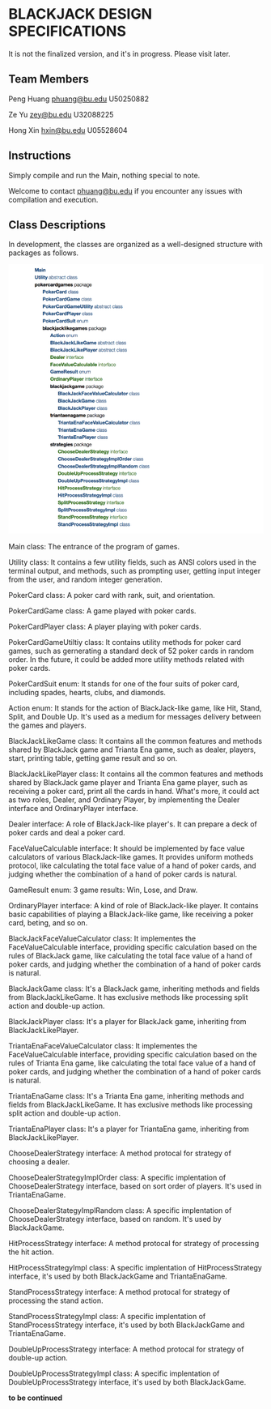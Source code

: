 # BLACKJACK DESIGN SPECIFICATIONS

It is not the finalized version, and it's in progress. Please visit later. 

## Team Members

Peng Huang phuang@bu.edu U50250882

Ze Yu zey@bu.edu U32088225

Hong Xin hxin@bu.edu U05528604



## Instructions

Simply compile and run the Main, nothing special to note. 

Welcome to contact [phuang@bu.edu](mailto:phuang@bu.edu) if you encounter any issues with compilation and execution.



## Class Descriptions

In development, the classes are organized as a well-designed structure with packages as follows. 

![structure](structure-1.png)



Main class: The entrance of the program of games. 

Utility class: It contains a few utility fields, such as ANSI colors used in the terminal output, and methods, such as prompting user, getting input integer from the user, and random integer generation.

PokerCard class: A poker card with rank, suit, and orientation. 

PokerCardGame class: A game played with poker cards. 

PokerCardPlayer class: A player playing with poker cards. 

PokerCardGameUtiltiy class: It contains utility methods for poker card games, such as gernerating a standard deck of 52 poker cards in random order. In the future, it could be added more utility methods related with poker cards. 

PokerCardSuit enum: It stands for one of the four suits of poker card, including spades, hearts, clubs, and diamonds.

Action enum: It stands for the action of BlackJack-like game, like Hit, Stand, Split, and Double Up. It's used as a medium for messages delivery between the games and players. 

BlackJackLikeGame class: It contains all the common features and methods shared by BlackJack game and Trianta Ena game, such as dealer, players, start, printing table, getting game result and so on. 

BlackJackLikePlayer class: It contains all the common features and methods shared by BlackJack game player and Trianta Ena game player, such as receiving a poker card, print all the cards in hand. What's more, it could act as two roles, Dealer, and Ordinary Player, by implementing the Dealer interface and OrdinaryPlayer interface. 

Dealer interface: A role of BlackJack-like player's. It can prepare a deck of poker cards and deal a poker card.

FaceValueCalculable interface: It should be implemented by face value calculators of various BlackJack-like games. It provides uniform motheds protocol, like calculating the total face value of a hand of poker cards, and judging whether the combination of a hand of poker cards is natural. 


GameResult enum: 3 game results: Win, Lose, and Draw. 

OrdinaryPlayer interface: A kind of role of BlackJack-like player. It contains basic capabilities of playing a BlackJack-like game, like receiving a poker card, beting, and so on. 

BlackJackFaceValueCalculator class: It implementes the FaceValueCalculable interface, providing specific calculation based on the rules of BlackJack game, like  calculating the total face value of a hand of poker cards, and judging whether the combination of a hand of poker cards is natural.

BlackJackGame class: It's a BlackJack game, inheriting methods and fields from BlackJackLikeGame. It has exclusive methods like processing split action and double-up action. 

BlackJackPlayer class: It's a player for BlackJack game, inheriting from BlackJackLikePlayer. 

TriantaEnaFaceValueCalculator class: It implementes the FaceValueCalculable interface, providing specific calculation based on the rules of Trianta Ena game, like  calculating the total face value of a hand of poker cards, and judging whether the combination of a hand of poker cards is natural.

TriantaEnaGame class: It's a Trianta Ena game, inheriting methods and fields from BlackJackLikeGame. It has exclusive methods like processing split action and double-up action. 

TriantaEnaPlayer class: It's a player for TriantaEna game, inheriting from BlackJackLikePlayer. 

ChooseDealerStrategy interface: A method protocal for strategy of choosing a dealer. 

ChooseDealerStrategyImplOrder class: A specific implentation of ChooseDealerStrategy interface, based on sort order of players. It's used in TriantaEnaGame. 

ChooseDealerStategyImplRandom class: A specific implentation of ChooseDealerStrategy interface, based on random. It's used by BlackJackGame. 

HitProcessStrategy interface: A method protocal for strategy of processing the hit action. 

HitProcessStrategyImpl class: A specific implentation of HitProcessStrategy interface, it's used by both BlackJackGame and TriantaEnaGame. 

StandProcessStrategy interface: A method protocal for strategy of processing the stand action. 

StandProcessStrategyImpl class: A specific implentation of StandProcessStrategy interface, it's used by both BlackJackGame and TriantaEnaGame. 

DoubleUpProcessStrategy interface: A method protocal for strategy of double-up action. 

DoubleUpProcessStrategyImpl class: A specific implentation of DoubleUpProcessStrategy interface, it's used by both BlackJackGame.





**to be continued**




































